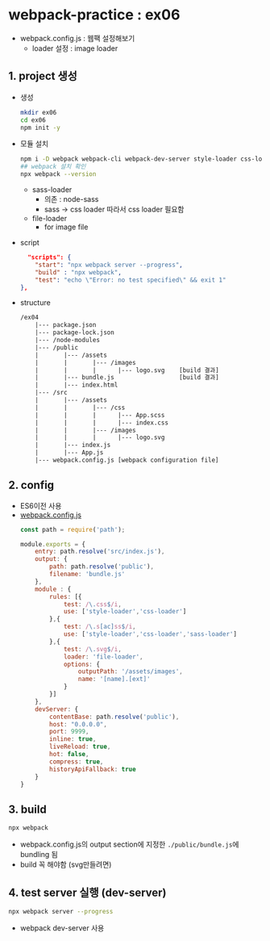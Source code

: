 # webpack-practice : ex06

* webpack.config.js : 웹팩 설정해보기
    * loader 설정 : image loader

## 1. project 생성

* 생성
    ```bash
    mkdir ex06
    cd ex06
    npm init -y
    ```
* 모듈 설치
    ```bash
    npm i -D webpack webpack-cli webpack-dev-server style-loader css-loader sass-loader node-sass file-loader
    ## webpack 설치 확인
    npx webpack --version
    ```
    * sass-loader
        * 의존 : node-sass
        * sass -> css loader 따라서 css loader 필요함
    * file-loader
        * for image file

* script
    ```json
      "scripts": {
        "start": "npx webpack server --progress",
        "build" : "npx webpack",
        "test": "echo \"Error: no test specified\" && exit 1"
    },
    ```
* structure
    ```txt
    /ex04
        |--- package.json
        |--- package-lock.json
        |--- /node-modules
        |--- /public
        |       |--- /assets
        |       |       |--- /images
        |       |       |      |--- logo.svg    [build 결과]
        |       |--- bundle.js                  [build 결과]
        |       |--- index.html
        |--- /src
        |       |--- /assets
        |       |       |--- /css
        |       |       |      |--- App.scss
        |       |       |      |--- index.css
        |       |       |--- /images
        |       |       |      |--- logo.svg   
        |       |--- index.js
        |       |--- App.js
        |--- webpack.config.js [webpack configuration file]   
    ```

## 2. config

* ES6이전 사용
* [webpack.config.js](webpack.config.js)
    ```js
    const path = require('path');

    module.exports = {
        entry: path.resolve('src/index.js'),
        output: {
            path: path.resolve('public'),
            filename: 'bundle.js'
        },
        module : {
            rules: [{
                test: /\.css$/i,
                use: ['style-loader','css-loader']
            },{
                test: /\.s[ac]ss$/i,
                use: ['style-loader','css-loader','sass-loader']
            },{
                test: /\.svg$/i,
                loader: 'file-loader',
                options: {
                    outputPath: '/assets/images',
                    name: '[name].[ext]'
                } 
            }]
        },
        devServer: {
            contentBase: path.resolve('public'),
            host: "0.0.0.0",
            port: 9999,
            inline: true,
            liveReload: true,
            hot: false,
            compress: true,
            historyApiFallback: true
        }
    }
    ```

## 3. build

```bash
npx webpack
```
* webpack.config.js의 output section에 지정한 ```./public/bundle.js```에 bundling 됨
* build 꼭 해야함 (svg만들려면)

## 4. test server 실행 (dev-server)

```bash
npx webpack server --progress
```
* webpack dev-server 사용